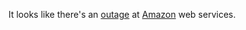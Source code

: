 It looks like there's an <a href="http://scripting.com/images/2019/10/22/awsErrorMessage.png">outage</a> at <a href="https://status.aws.amazon.com/">Amazon</a> web services. 
